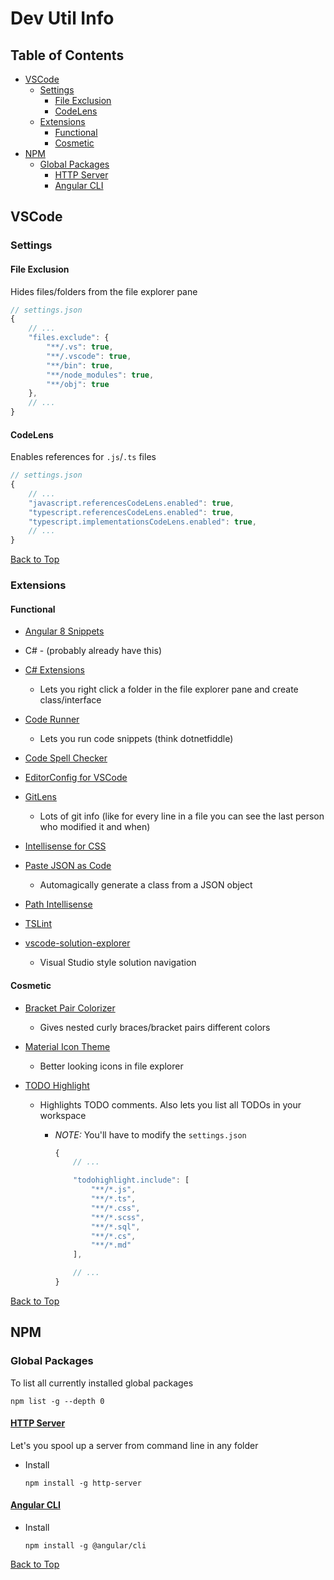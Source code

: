 # Dev Util Info

## Table of Contents

* [VSCode](#vscode)
  * [Settings](#settings)
    * [File Exclusion](#file-exclusion)
    * [CodeLens](#codelens)
  * [Extensions](#extensions)
    * [Functional](#functional)
    * [Cosmetic](#cosmetic)
* [NPM](#npm)
  * [Global Packages](#global-packages)
    * [HTTP Server](#http-server)
    * [Angular CLI](#angular-cli)

## VSCode

### Settings

#### File Exclusion

Hides files/folders from the file explorer pane

```javascript
// settings.json
{
    // ...
    "files.exclude": {
        "**/.vs": true,
        "**/.vscode": true,
        "**/bin": true,
        "**/node_modules": true,
        "**/obj": true
    },
    // ...
}
```

#### CodeLens

Enables references for `.js`/`.ts` files

```javascript
// settings.json
{
    // ...
    "javascript.referencesCodeLens.enabled": true,
    "typescript.referencesCodeLens.enabled": true,
    "typescript.implementationsCodeLens.enabled": true,
    // ...
}

```

[Back to Top](#dev-util-info)

### Extensions

#### Functional

* [Angular 8 Snippets](https://marketplace.visualstudio.com/items?itemName=Mikael.Angular-BeastCode)

* C# - (probably already have this)

* [C# Extensions](https://marketplace.visualstudio.com/items?itemName=jchannon.csharpextensions)

  * Lets you right click a folder in the file explorer pane and
    create class/interface

* [Code Runner](https://marketplace.visualstudio.com/items?itemName=formulahendry.code-runner)

  * Lets you run code snippets (think dotnetfiddle)

* [Code Spell Checker](https://marketplace.visualstudio.com/items?itemName=streetsidesoftware.code-spell-checker)

* [EditorConfig for VSCode](https://marketplace.visualstudio.com/items?itemName=EditorConfig.EditorConfig)

* [GitLens](https://marketplace.visualstudio.com/items?itemName=eamodio.gitlens)

  * Lots of git info (like for every line in a file you can see
    the last person who modified it and when)

* [Intellisense for CSS](https://marketplace.visualstudio.com/items?itemName=Zignd.html-css-class-completion)

* [Paste JSON as Code](https://marketplace.visualstudio.com/items?itemName=quicktype.quicktype)

  * Automagically generate a class from a JSON object

* [Path Intellisense](https://marketplace.visualstudio.com/items?itemName=christian-kohler.path-intellisense)

* [TSLint](https://marketplace.visualstudio.com/items?itemName=ms-vscode.vscode-typescript-tslint-plugin)

* [vscode-solution-explorer](https://marketplace.visualstudio.com/items?itemName=fernandoescolar.vscode-solution-explorer)

  * Visual Studio style solution navigation

#### Cosmetic

* [Bracket Pair Colorizer](https://marketplace.visualstudio.com/items?itemName=CoenraadS.bracket-pair-colorizer)

  * Gives nested curly braces/bracket pairs different colors

* [Material Icon Theme](https://marketplace.visualstudio.com/items?itemName=PKief.material-icon-theme)

  * Better looking icons in file explorer

* [TODO Highlight](https://marketplace.visualstudio.com/items?itemName=wayou.vscode-todo-highlight)

  * Highlights TODO comments. Also lets you list all TODOs in your workspace

    * *NOTE:* You'll have to modify the `settings.json`

      ```javascript
      {
          // ...

          "todohighlight.include": [
              "**/*.js",
              "**/*.ts",
              "**/*.css",
              "**/*.scss",
              "**/*.sql",
              "**/*.cs",
              "**/*.md"
          ],

          // ...
      }

      ```
[Back to Top](#dev-util-info)

## NPM

### Global Packages

To list all currently installed global packages

`npm list -g --depth 0`

#### [HTTP Server](https://www.npmjs.com/package/http-server)

  Let's you spool up a server from command line in any folder

* Install

  `npm install -g http-server`

#### [Angular CLI](https://www.npmjs.com/package/@angular/cli)

* Install

  `npm install -g @angular/cli`

[Back to Top](#dev-util-info)
